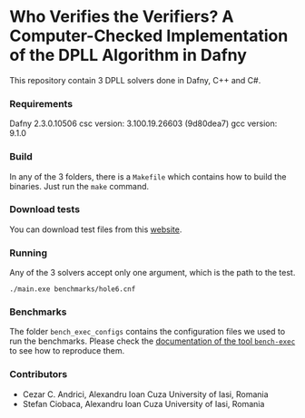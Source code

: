 # Who Verifies the Verifiers? A Computer-Checked Implementation of the DPLL Algorithm in Dafny

This repository contain 3 DPLL solvers done in Dafny, C++ and C#. 

### Requirements
Dafny 2.3.0.10506
csc version: 3.100.19.26603 (9d80dea7)
gcc version: 9.1.0

### Build
In any of the 3 folders, there is a `Makefile` which contains
how to build the binaries. Just run the `make` command.

### Download tests
You can download test files from this [website](https://www.cs.ubc.ca/~hoos/SATLIB/benchm.html).

### Running
Any of the 3 solvers accept only one argument, which is the path
to the test.
```
./main.exe benchmarks/hole6.cnf
```

### Benchmarks
The folder `bench_exec_configs` contains the configuration files
we used to run the benchmarks. Please check the [documentation of the tool `bench-exec`](https://github.com/sosy-lab/benchexec)
to see how to reproduce them.


### Contributors
* Cezar C. Andrici, Alexandru Ioan Cuza University of Iasi, Romania
* Stefan Ciobaca, Alexandru Ioan Cuza University of Iasi, Romania

